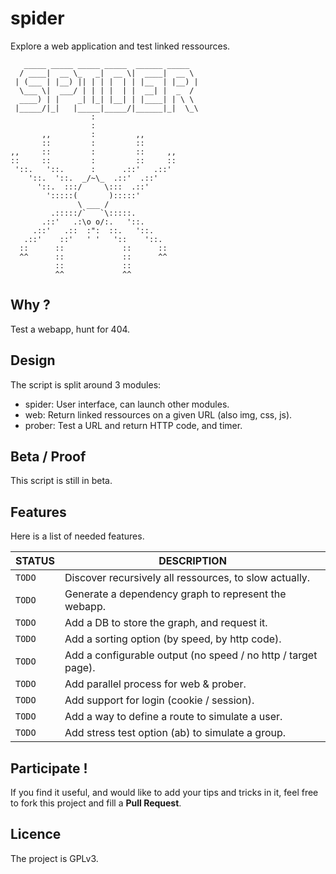 spider
======
Explore a web application and test linked ressources.
```
   _____ _____ _____ _____  ______ _____
  / ____|  __ \_   _|  __ \|  ____|  __ \
 | (___ | |__) || | | |  | | |__  | |__) |
  \___ \|  ___/ | | | |  | |  __| |  _  /
  ____) | |    _| |_| |__| | |____| | \ \
 |_____/|_|   |_____|_____/|______|_|  \_\
                  :
                  :
       ,,         :         ,,
       ::         :         ::
,,     ::         :         ::     ,,
::     ::         :         ::     ::
 '::.   '::.      :      .::'   .::'
    '::.  '::.  _/~\_  .::'  .::'
      '::.  :::/     \:::  .::'
        ':::::(       ):::::'
               \ ___ /
         .:::::/`   `\:::::.
       .::'   .:\o o/:.   '::.
     .::'   .::  :":  ::.   '::.
   .::'    ::'   ' '   '::    '::.
  ::      ::             ::      ::
  ^^      ::             ::      ^^
          ::             ::
          ^^             ^^
```

## Why ?
Test a webapp, hunt for 404.

## Design
The script is split around 3 modules:
* spider: User interface, can launch other modules.
* web: Return linked ressources on a given URL (also img, css, js).
* prober: Test a URL and return HTTP code, and timer.

## Beta / Proof
This script is still in beta.

## Features
Here is a list of needed features.

STATUS | DESCRIPTION
-------|------------
`TODO` | Discover recursively all ressources, to slow actually.
`TODO` | Generate a dependency graph to represent the webapp.
`TODO` | Add a DB to store the graph, and request it.
`TODO` | Add a sorting option (by speed, by http code).
`TODO` | Add a configurable output (no speed / no http / target page).
`TODO` | Add parallel process for web & prober.
`TODO` | Add support for login (cookie / session).
`TODO` | Add a way to define a route to simulate a user.
`TODO` | Add stress test option (ab) to simulate a group.

## Participate !
If you find it useful, and would like to add your tips and tricks in it,
feel free to fork this project and fill a __Pull Request__.

## Licence
The project is GPLv3.
